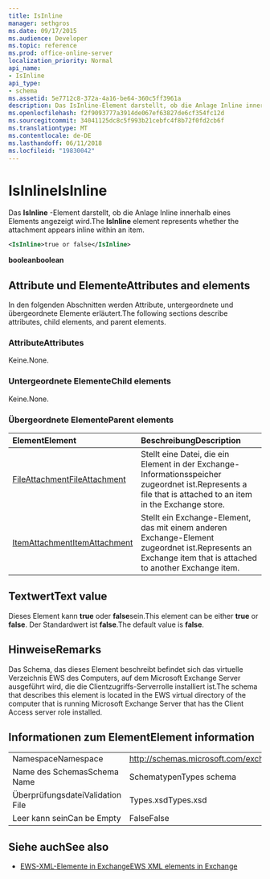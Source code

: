 ```yaml
---
title: IsInline
manager: sethgros
ms.date: 09/17/2015
ms.audience: Developer
ms.topic: reference
ms.prod: office-online-server
localization_priority: Normal
api_name:
- IsInline
api_type:
- schema
ms.assetid: 5e7712c8-372a-4a16-be64-360c5ff3961a
description: Das IsInline-Element darstellt, ob die Anlage Inline innerhalb eines Elements angezeigt wird.
ms.openlocfilehash: f2f9093777a3914de067ef63827de6cf354fc12d
ms.sourcegitcommit: 34041125dc8c5f993b21cebfc4f8b72f0fd2cb6f
ms.translationtype: MT
ms.contentlocale: de-DE
ms.lasthandoff: 06/11/2018
ms.locfileid: "19830042"
---
```

# <a name="isinline"></a><span data-ttu-id="5c6f8-103">IsInline</span><span class="sxs-lookup"><span data-stu-id="5c6f8-103">IsInline</span></span>

<span data-ttu-id="5c6f8-104">Das **IsInline** -Element darstellt, ob die Anlage Inline innerhalb eines Elements angezeigt wird.</span><span class="sxs-lookup"><span data-stu-id="5c6f8-104">The **IsInline** element represents whether the attachment appears inline within an item.</span></span> 
  
```xml
<IsInline>true or false</IsInline>
```

 <span data-ttu-id="5c6f8-105">**boolean**</span><span class="sxs-lookup"><span data-stu-id="5c6f8-105">**boolean**</span></span>
## <a name="attributes-and-elements"></a><span data-ttu-id="5c6f8-106">Attribute und Elemente</span><span class="sxs-lookup"><span data-stu-id="5c6f8-106">Attributes and elements</span></span>

<span data-ttu-id="5c6f8-107">In den folgenden Abschnitten werden Attribute, untergeordnete und übergeordnete Elemente erläutert.</span><span class="sxs-lookup"><span data-stu-id="5c6f8-107">The following sections describe attributes, child elements, and parent elements.</span></span>
  
### <a name="attributes"></a><span data-ttu-id="5c6f8-108">Attribute</span><span class="sxs-lookup"><span data-stu-id="5c6f8-108">Attributes</span></span>

<span data-ttu-id="5c6f8-109">Keine.</span><span class="sxs-lookup"><span data-stu-id="5c6f8-109">None.</span></span>
  
### <a name="child-elements"></a><span data-ttu-id="5c6f8-110">Untergeordnete Elemente</span><span class="sxs-lookup"><span data-stu-id="5c6f8-110">Child elements</span></span>

<span data-ttu-id="5c6f8-111">Keine.</span><span class="sxs-lookup"><span data-stu-id="5c6f8-111">None.</span></span>
  
### <a name="parent-elements"></a><span data-ttu-id="5c6f8-112">Übergeordnete Elemente</span><span class="sxs-lookup"><span data-stu-id="5c6f8-112">Parent elements</span></span>

|<span data-ttu-id="5c6f8-113">**Element**</span><span class="sxs-lookup"><span data-stu-id="5c6f8-113">**Element**</span></span>|<span data-ttu-id="5c6f8-114">**Beschreibung**</span><span class="sxs-lookup"><span data-stu-id="5c6f8-114">**Description**</span></span>|
|:-----|:-----|
|[<span data-ttu-id="5c6f8-115">FileAttachment</span><span class="sxs-lookup"><span data-stu-id="5c6f8-115">FileAttachment</span></span>](fileattachment.md) <br/> |<span data-ttu-id="5c6f8-116">Stellt eine Datei, die ein Element in der Exchange-Informationsspeicher zugeordnet ist.</span><span class="sxs-lookup"><span data-stu-id="5c6f8-116">Represents a file that is attached to an item in the Exchange store.</span></span>  <br/> |
|[<span data-ttu-id="5c6f8-117">ItemAttachment</span><span class="sxs-lookup"><span data-stu-id="5c6f8-117">ItemAttachment</span></span>](itemattachment.md) <br/> |<span data-ttu-id="5c6f8-118">Stellt ein Exchange-Element, das mit einem anderen Exchange-Element zugeordnet ist.</span><span class="sxs-lookup"><span data-stu-id="5c6f8-118">Represents an Exchange item that is attached to another Exchange item.</span></span>  <br/> |
   
## <a name="text-value"></a><span data-ttu-id="5c6f8-119">Textwert</span><span class="sxs-lookup"><span data-stu-id="5c6f8-119">Text value</span></span>

<span data-ttu-id="5c6f8-120">Dieses Element kann **true** oder **false**sein.</span><span class="sxs-lookup"><span data-stu-id="5c6f8-120">This element can be either **true** or **false**.</span></span> <span data-ttu-id="5c6f8-121">Der Standardwert ist **false**.</span><span class="sxs-lookup"><span data-stu-id="5c6f8-121">The default value is **false**.</span></span>
  
## <a name="remarks"></a><span data-ttu-id="5c6f8-122">Hinweise</span><span class="sxs-lookup"><span data-stu-id="5c6f8-122">Remarks</span></span>

<span data-ttu-id="5c6f8-123">Das Schema, das dieses Element beschreibt befindet sich das virtuelle Verzeichnis EWS des Computers, auf dem Microsoft Exchange Server ausgeführt wird, die die Clientzugriffs-Serverrolle installiert ist.</span><span class="sxs-lookup"><span data-stu-id="5c6f8-123">The schema that describes this element is located in the EWS virtual directory of the computer that is running Microsoft Exchange Server that has the Client Access server role installed.</span></span>
  
## <a name="element-information"></a><span data-ttu-id="5c6f8-124">Informationen zum Element</span><span class="sxs-lookup"><span data-stu-id="5c6f8-124">Element information</span></span>

|||
|:-----|:-----|
|<span data-ttu-id="5c6f8-125">Namespace</span><span class="sxs-lookup"><span data-stu-id="5c6f8-125">Namespace</span></span>  <br/> |http://schemas.microsoft.com/exchange/services/2006/types  <br/> |
|<span data-ttu-id="5c6f8-126">Name des Schemas</span><span class="sxs-lookup"><span data-stu-id="5c6f8-126">Schema Name</span></span>  <br/> |<span data-ttu-id="5c6f8-127">Schematypen</span><span class="sxs-lookup"><span data-stu-id="5c6f8-127">Types schema</span></span>  <br/> |
|<span data-ttu-id="5c6f8-128">Überprüfungsdatei</span><span class="sxs-lookup"><span data-stu-id="5c6f8-128">Validation File</span></span>  <br/> |<span data-ttu-id="5c6f8-129">Types.xsd</span><span class="sxs-lookup"><span data-stu-id="5c6f8-129">Types.xsd</span></span>  <br/> |
|<span data-ttu-id="5c6f8-130">Leer kann sein</span><span class="sxs-lookup"><span data-stu-id="5c6f8-130">Can be Empty</span></span>  <br/> |<span data-ttu-id="5c6f8-131">False</span><span class="sxs-lookup"><span data-stu-id="5c6f8-131">False</span></span>  <br/> |
   
## <a name="see-also"></a><span data-ttu-id="5c6f8-132">Siehe auch</span><span class="sxs-lookup"><span data-stu-id="5c6f8-132">See also</span></span>



- [<span data-ttu-id="5c6f8-133">EWS-XML-Elemente in Exchange</span><span class="sxs-lookup"><span data-stu-id="5c6f8-133">EWS XML elements in Exchange</span></span>](ews-xml-elements-in-exchange.md)

